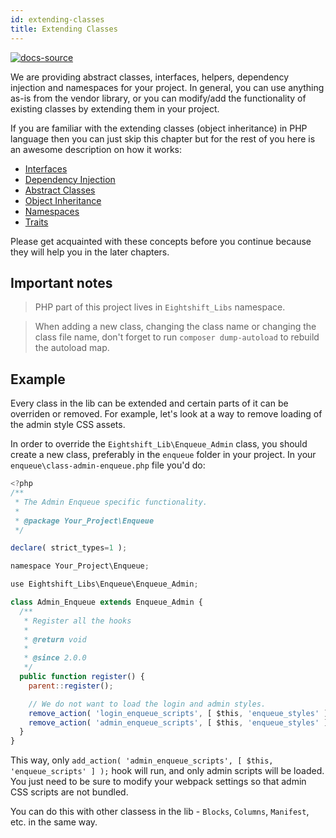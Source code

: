 ```yaml
---
id: extending-classes
title: Extending Classes
---
```


[![docs-source](https://img.shields.io/badge/source-eigthshift--libs-blue?style=for-the-badge&logo=php&labelColor=2a2a2a)](https://github.com/infinum/eightshift-libs)

We are providing abstract classes, interfaces, helpers, dependency injection and namespaces for your project. In general, you can use anything as-is from the vendor library, or you can modify/add the functionality of existing classes by extending them in your project.

If you are familiar with the extending classes (object inheritance) in PHP language then you can just skip this chapter but for the rest of you here is an awesome description on how it works:

* [Interfaces](https://www.php.net/manual/en/language.oop5.interfaces.php)
* [Dependency Injection](https://en.wikipedia.org/wiki/Dependency_injection)
* [Abstract Classes](https://www.php.net/manual/en/language.oop5.abstract.php)
* [Object Inheritance](https://www.php.net/manual/en/language.oop5.inheritance.php)
* [Namespaces](https://www.php.net/manual/en/language.namespaces.php)
* [Traits](https://www.php.net/manual/en/language.oop5.traits.php)

Please get acquainted with these concepts before you continue because they will help you in the later chapters.

## Important notes

> PHP part of this project lives in `Eightshift_Libs` namespace.

> When adding a new class, changing the class name or changing the class file name, don't forget to run `composer dump-autoload` to rebuild the autoload map.

## Example

Every class in the lib can be extended and certain parts of it can be overriden or removed. For example, let's look at a way to remove loading of the admin style CSS assets.

In order to override the `Eightshift_Lib\Enqueue_Admin` class, you should create a new class, preferably in the `enqueue` folder in your project.
In your `enqueue\class-admin-enqueue.php` file you'd do:

```js
<?php
/**
 * The Admin Enqueue specific functionality.
 *
 * @package Your_Project\Enqueue
 */

declare( strict_types=1 );

namespace Your_Project\Enqueue;

use Eightshift_Libs\Enqueue\Enqueue_Admin;

class Admin_Enqueue extends Enqueue_Admin {
  /**
   * Register all the hooks
   *
   * @return void
   *
   * @since 2.0.0
   */
  public function register() {
    parent::register();

    // We do not want to load the login and admin styles.
    remove_action( 'login_enqueue_scripts', [ $this, 'enqueue_styles' ] );
    remove_action( 'admin_enqueue_scripts', [ $this, 'enqueue_styles' ], 50 );
  }
}
```

This way, only `add_action( 'admin_enqueue_scripts', [ $this, 'enqueue_scripts' ] );` hook will run, and only admin scripts will be loaded. You just need to be sure to modify your webpack settings so that admin CSS scripts are not bundled.

You can do this with other classess in the lib - `Blocks`, `Columns`, `Manifest`, etc. in the same way.
